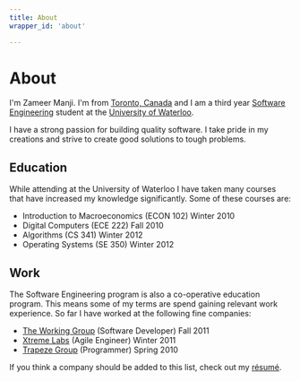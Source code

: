 ```yaml
---
title: About
wrapper_id: 'about'

---
```

# About #
I'm Zameer Manji. I'm from [Toronto, Canada][1] and I am a third year [Software Engineering][2]
student at the [University of Waterloo][3].

[1]: http://en.wikipedia.org/wiki/Toronto
[2]: http://uwaterloo.ca/
[3]: http://www.softeng.uwaterloo.ca/

I have a strong passion for building quality software. I take pride in my creations
and strive to create good solutions to tough problems.

## Education ##

While attending at the University of Waterloo I have taken
many courses that have increased my knowledge significantly. Some of these courses are:

* <span class='course-name'> Introduction to Macroeconomics (ECON 102) </span>
  <span class='course-term'> Winter 2010 </span>
* <span class='course-name'> Digital Computers (ECE 222) </span>
  <span class='course-term'> Fall 2010 </span>
* <span class='course-name'> Algorithms (CS 341) </span>
  <span class='course-term'> Winter 2012 </span>
* <span class='course-name'> Operating Systems (SE 350) </span>
  <span class='course-term'> Winter 2012 </span>

## Work ##

The Software Engineering program is also a co-operative education program. This
means some of my terms are spend gaining relevant work experience. So
far I have worked at the following fine companies:

* <span class='company-name'>     [The Working Group][twg] (Software Developer) </span>
  <span class='company-term'>     Fall 2011 </span>
* <span class='company-name'>     [Xtreme Labs][xl] (Agile Engineer) </span>
  <span class='company-term'>     Winter 2011 </span>
* <span class='company-name'>     [Trapeze Group][t] (Programmer) </span>
  <span class='company-term'>     Spring 2010 </span>

If you think a company should be added to this list, check out my [résumé][r].

[r]: /resume/
[twg]: http://www.theworkinggroup.ca
[xl]: http://www.xtremelabs.com
[t]: http://www.trapezegroup.com
